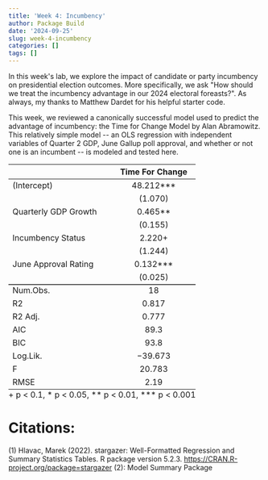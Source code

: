 ```yaml
---
title: 'Week 4: Incumbency'
author: Package Build
date: '2024-09-25'
slug: week-4-incumbency
categories: []
tags: []
---
```

<script src="{{< blogdown/postref >}}index_files/kePrint/kePrint.js"></script>
<link href="{{< blogdown/postref >}}index_files/lightable/lightable.css" rel="stylesheet" />

In this week's lab, we explore the impact of candidate or party incumbency on presidential election outcomes. More specifically, we ask "How should we treat the incumbency advantage in our 2024 electoral foreasts?". As always, my thanks to Matthew Dardet for his helpful starter code.




This week, we reviewed a canonically successful model used to predict the advantage of incumbency: the Time for Change Model by Alan Abramowitz. This relatively simple model -- an OLS regression with independent variables of Quarter 2 GDP, June Gallup poll approval, and whether or not one is an incumbent -- is modeled and tested here.


<table style="NAborder-bottom: 0; width: auto !important; margin-left: auto; margin-right: auto;" class="table">
 <thead>
  <tr>
   <th style="text-align:left;">   </th>
   <th style="text-align:center;"> Time For Change </th>
  </tr>
 </thead>
<tbody>
  <tr>
   <td style="text-align:left;"> (Intercept) </td>
   <td style="text-align:center;"> 48.212*** </td>
  </tr>
  <tr>
   <td style="text-align:left;">  </td>
   <td style="text-align:center;"> (1.070) </td>
  </tr>
  <tr>
   <td style="text-align:left;"> Quarterly GDP Growth </td>
   <td style="text-align:center;"> 0.465** </td>
  </tr>
  <tr>
   <td style="text-align:left;">  </td>
   <td style="text-align:center;"> (0.155) </td>
  </tr>
  <tr>
   <td style="text-align:left;"> Incumbency Status </td>
   <td style="text-align:center;"> 2.220+ </td>
  </tr>
  <tr>
   <td style="text-align:left;">  </td>
   <td style="text-align:center;"> (1.244) </td>
  </tr>
  <tr>
   <td style="text-align:left;"> June Approval Rating </td>
   <td style="text-align:center;"> 0.132*** </td>
  </tr>
  <tr>
   <td style="text-align:left;box-shadow: 0px 1.5px">  </td>
   <td style="text-align:center;box-shadow: 0px 1.5px"> (0.025) </td>
  </tr>
  <tr>
   <td style="text-align:left;"> Num.Obs. </td>
   <td style="text-align:center;"> 18 </td>
  </tr>
  <tr>
   <td style="text-align:left;"> R2 </td>
   <td style="text-align:center;"> 0.817 </td>
  </tr>
  <tr>
   <td style="text-align:left;"> R2 Adj. </td>
   <td style="text-align:center;"> 0.777 </td>
  </tr>
  <tr>
   <td style="text-align:left;"> AIC </td>
   <td style="text-align:center;"> 89.3 </td>
  </tr>
  <tr>
   <td style="text-align:left;"> BIC </td>
   <td style="text-align:center;"> 93.8 </td>
  </tr>
  <tr>
   <td style="text-align:left;"> Log.Lik. </td>
   <td style="text-align:center;"> −39.673 </td>
  </tr>
  <tr>
   <td style="text-align:left;"> F </td>
   <td style="text-align:center;"> 20.783 </td>
  </tr>
  <tr>
   <td style="text-align:left;"> RMSE </td>
   <td style="text-align:center;"> 2.19 </td>
  </tr>
</tbody>
<tfoot><tr><td style="padding: 0; " colspan="100%">
<sup></sup> + p &lt; 0.1, * p &lt; 0.05, ** p &lt; 0.01, *** p &lt; 0.001</td></tr></tfoot>
</table>


# Citations:
 
 (1) Hlavac, Marek (2022). stargazer: Well-Formatted Regression and Summary Statistics Tables.
 R package version 5.2.3. https://CRAN.R-project.org/package=stargazer 
 (2): Model Summary Package

